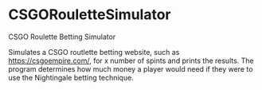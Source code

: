 # CSGORouletteSimulator
CSGO Roulette Betting Simulator

Simulates a CSGO routlette betting website, such as https://csgoempire.com/, for x number of spints and prints the results. The program determines how much money a player would need if they were to use the Nightingale betting technique. 
